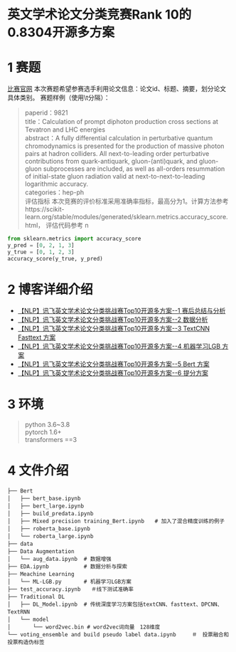 # 英文学术论文分类竞赛Rank 10的 0.8304开源多方案
# 1 赛题
[比赛官网](https://challenge.xfyun.cn/topic/info?type=academic-paper-classification)
本次赛题希望参赛选手利用论文信息：论文id、标题、摘要，划分论文具体类别。 赛题样例（使用\t分隔）：  
>paperid：9821  
title：Calculation of prompt diphoton production cross sections at Tevatron and LHC energies   
abstract：A fully differential calculation in perturbative quantum chromodynamics is presented for the production of massive photon pairs at hadron colliders. All next-to-leading order perturbative contributions from quark-antiquark, gluon-(anti)quark, and gluon-gluon subprocesses are included, as well as all-orders resummation of initial-state gluon radiation valid at next-to-next-to-leading logarithmic accuracy.   
categories：hep-ph  
评估指标 本次竞赛的评价标准采用准确率指标，最高分为1。计算方法参考https://scikit-learn.org/stable/modules/generated/sklearn.metrics.accuracy_score.html， 评估代码参考  n
```python
from sklearn.metrics import accuracy_score    
y_pred = [0, 2, 1, 3]  
y_true = [0, 1, 2, 3]
accuracy_score(y_true, y_pred)
```

# 2 博客详细介绍
+ [【NLP】讯飞英文学术论文分类挑战赛Top10开源多方案--1 赛后总结与分析](https://zhuanlan.zhihu.com/p/399052887)  
+ [【NLP】讯飞英文学术论文分类挑战赛Top10开源多方案--2 数据分析](https://zhuanlan.zhihu.com/p/399205096)  
+ [【NLP】讯飞英文学术论文分类挑战赛Top10开源多方案--3 TextCNN Fasttext 方案](https://zhuanlan.zhihu.com/p/399210271)  
+ [【NLP】讯飞英文学术论文分类挑战赛Top10开源多方案--4 机器学习LGB 方案](https://zhuanlan.zhihu.com/p/399215819)  
+ [【NLP】讯飞英文学术论文分类挑战赛Top10开源多方案--5 Bert 方案](https://zhuanlan.zhihu.com/p/399367625)  
+ [【NLP】讯飞英文学术论文分类挑战赛Top10开源多方案--6 提分方案](https://zhuanlan.zhihu.com/p/399567990)  

# 3 环境  
>python 3.6~3.8  
>pytorch 1.6+  
>transformers ==3   

# 4 文件介绍
```
├── Bert　　
│   ├── bert_base.ipynb　　
│   ├── bert_large.ipynb　　
│   ├── build_predata.ipynb　　
│   ├── Mixed precision training_Bert.ipynb　　# 加入了混合精度训练的例子　　　
│   ├── roberta_base.ipynb　　
│   └── roberta_large.ipynb　　
├── data　　
├── Data Augmentation 　　
│   └── aug_data.ipynb  # 数据增强　　
├── EDA.ipynb           # 数据分析与探索　　
├── Meachine Learning　　
│   └── ML-LGB.py       # 机器学习LGB方案　　
├── test_accuracy.ipynb　　＃线下测试准确率
├── Traditional DL　　
│   ├── DL_Model.ipynb  # 传统深度学习方案包括textCNN、fasttext、DPCNN、TextRNN　　
│   └── model　　
│       └── word2vec.bin # word2vec词向量　128维度
└── voting_ensemble and build pseudo label data.ipynb　　　＃　投票融合和投票构造伪标签　　
```


